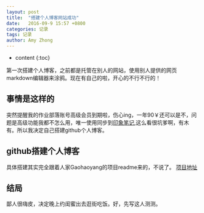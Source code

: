 ```yaml
---
layout: post
title:  "搭建个人博客网站成功"
date:   2016-09-9 15:57 +0800
categories: 记录
tags: 记录
author: Amy Zhong
---
```


* content
{:toc}

第一次搭建个人博客，之前都是托管在别人的网站，使用别人提供的网页markdown编辑器来涂鸦。现在有自己的啦，开心的不行不行的！



## 事情是这样的

突然提醒我的作业部落账号高级会员到期啦，伤心ing，一年90￥还可以是不，问题是高级功能我都不怎么用，唯一使用同步到[印象笔记](https://www.yinxiang.com/),这么看很坑爹啊，有木有。所以我决定自己搭建github个人博客。

## github搭建个人博客

具体搭建其实完全跟着人家Gaohaoyang的项目readme来的，不说了。
[项目地址](https://github.com/Gaohaoyang/gaohaoyang.github.io/blob/master/README-zh-cn.md#%E9%A2%84%E8%A7%88%E5%9B%BE)

## 结局

鄙人很嗨皮，决定晚上约闺蜜出去逛街吃饭。好，先写这人测测。